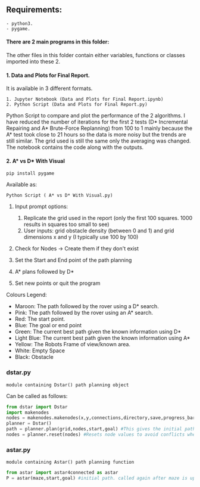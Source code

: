 ## Requirements:
	- python3.
	- pygame.

#### There are 2 main programs in this folder:

The other files in this folder contain either variables, functions or classes imported into these 2.

#### 1. Data and Plots for Final Report.

It is available in 3 different formats.

	1. Jupyter Notebook (Data and Plots for Final Report.ipynb)
	2. Python Script (Data and Plots for Final Report.py)

Python Script to compare and plot the performance of the 2 algorithms. I have reduced the number of iterations for the first 2 tests (D* Incremental Repairing and A* Brute-Force Replanning) from 100 to 1 mainly because the A* test took close to 21 hours so the data is more noisy but the trends are still similar. The grid used is still the same only the averaging was changed. The notebook contains the code along with the outputs.

#### 2. A* vs D* With Visual

```pip install pygame```

Available as:

	Python Script ( A* vs D* With Visual.py)

1. Input prompt options:

	1. Replicate the grid used in the report (only the first 100 squares. 1000 results in squares too small to see) 
	2. User inputs: grid obstacle density (between 0 and 1) and grid dimensions x and y (I typically use 100 by 100)
	
2. Check for Nodes -> Create them if they don't exist
3. Set the Start and End point of the path planning
4. A* plans followed by D*
5. Set new points or quit the program

Colours Legend:

- Maroon: The path followed by the rover using a D* search.
- Pink: The path followed by the rover using an A* search.
- Red: The start point.
- Blue: The goal or end point
- Green: The current best path given the known information using D*
- Light Blue: The current best path given the known information using A*
- Yellow: The Robots Frame of view/known area.
- White: Empty Space
- Black: Obstacle

### dstar.py 

	module containing Dstar() path planning object
Can be called as follows:
```python
from dstar import Dstar
import makenodes
nodes = makenodes.makenodes(x,y,connections,directory,save,progress_bar) #making nodes
planner = Dstar() 
path = planner.plan(grid,nodes,start,goal) #This gives the initial path. planner.repair is used to repair rhe path.
nodes = planner.reset(nodes) #Resets node values to avoid conflicts when planning a different path
```
### astar.py

	module containing Astar() path planning function
```python
from astar import astar4connected as astar
P = astar(maze,start,goal) #initial path. called again after maze is updated with obstacles
```
